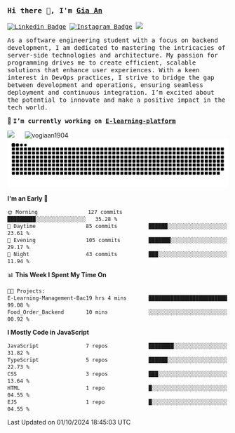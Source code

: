 ### <samp>Hi there 👋, I'm <a href="https://www.linkedin.com/in/vogiaan1904/" target="_blank">Gia An</a></samp>

<samp> [![Linkedin Badge](https://img.shields.io/badge/-LinkedIn-0e76a8?style=flat-square&logo=Linkedin&logoColor=white)](https://linkedin.com/in/vogiaan1904)
[![Instagram Badge](https://img.shields.io/badge/-Instagram-e4405f?style=flat-square&logo=Instagram&logoColor=white)](https://instagram.com/_.ja.ann_/) ![](https://komarev.com/ghpvc/?username=vogiaan1904&style=flat-square&base=500)</samp> 

<samp>As a software engineering student with a focus on backend development, I am dedicated to mastering the intricacies of server-side technologies and architecture. My passion for programming drives me to create efficient, scalable solutions that enhance user experiences. With a keen interest in DevOps practices, I strive to bridge the gap between development and operations, ensuring seamless deployment and continuous integration. I’m excited about the potential to innovate and make a positive impact in the tech world.</samp>

🔭 <samp>**I’m currently working on [E-learning-platform](https://github.com/vogiaan1904/E-Learning-Management-Backend)**</samp>



<div>
  <img height="180em" src="https://github-readme-stats.vercel.app/api/top-langs/?username=vogiaan1904&show_icons=true&hide_border=true&layout=compact&langs_count=10&theme=transparent&include_orgs=true"/>
  &nbsp;&nbsp;&nbsp;&nbsp;
  <img height="180em" src="https://github-readme-stats.vercel.app/api?username=vogiaan1904&show_icons=true&hide_border=true&&count_private=true&include_all_commits=true&theme=transparent&locale=en" alt="vogiaan1904" />
</div>

<img src="https://raw.githubusercontent.com/Platane/snk/output/github-contribution-grid-snake.svg"/>





<!--START_SECTION:waka-->
**I'm an Early 🐤** 

```text
🌞 Morning                127 commits         █████████░░░░░░░░░░░░░░░░   35.28 % 
🌆 Daytime                85 commits          ██████░░░░░░░░░░░░░░░░░░░   23.61 % 
🌃 Evening                105 commits         ███████░░░░░░░░░░░░░░░░░░   29.17 % 
🌙 Night                  43 commits          ███░░░░░░░░░░░░░░░░░░░░░░   11.94 % 
```


📊 **This Week I Spent My Time On** 

```text
🐱‍💻 Projects: 
E-Learning-Management-Bac19 hrs 4 mins       █████████████████████████   99.08 % 
Food_Order_Backend       10 mins             ░░░░░░░░░░░░░░░░░░░░░░░░░   00.92 % 
```

**I Mostly Code in JavaScript** 

```text
JavaScript               7 repos             ████████░░░░░░░░░░░░░░░░░   31.82 % 
TypeScript               5 repos             ██████░░░░░░░░░░░░░░░░░░░   22.73 % 
CSS                      3 repos             ███░░░░░░░░░░░░░░░░░░░░░░   13.64 % 
HTML                     1 repo              █░░░░░░░░░░░░░░░░░░░░░░░░   04.55 % 
EJS                      1 repo              █░░░░░░░░░░░░░░░░░░░░░░░░   04.55 % 
```




 Last Updated on 01/10/2024 18:45:03 UTC
<!--END_SECTION:waka-->
